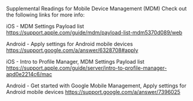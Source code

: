 Supplemental Readings for Mobile Device Management (MDM) Check out the following
links for more info:

iOS - MDM Settings Payload list
https://support.apple.com/guide/mdm/payload-list-mdm5370d089/web

Android - Apply settings for Android mobile devices
https://support.google.com/a/answer/6328708#apply

iOS - Intro to Profile Manager, MDM Settings Payload list
https://support.apple.com/guide/server/intro-to-profile-manager-apd0e2214c6/mac

Android - Get started with Google Mobile Management, Apply settings for Android
mobile devices
https://support.google.com/a/answer/7396025

